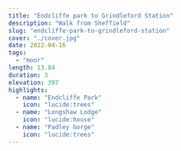 ```yaml
---
title: "Endcliffe park to Grindleford Station"
description: "Walk from Sheffield"
slug: "endcliffe-park-to-grindleford-station"
cover: "./cover.jpg"
date: 2022-04-16
tags:
  - "moor"
length: 13.84
duration: 3
elevation: 397
highlights:
  - name: "Endcliffe Park"
    icon: "lucide:trees"
  - name: "Longshaw Lodge"
    icon: "lucide:house"
  - name: "Padley Gorge"
    icon: "lucide:trees"
---
```


